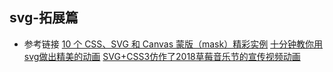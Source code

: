 ## svg-拓展篇
- 参考链接
  [10 个 CSS、SVG 和 Canvas 蒙版（mask）精彩实例](https://juejin.cn/post/6844903503828107277)
  [十分钟教你用svg做出精美的动画](https://juejin.cn/post/6930412294149472269#comment)
  [SVG+CSS3仿作了2018草莓音乐节的宣传视频动画](https://juejin.cn/post/6844903581506617358)